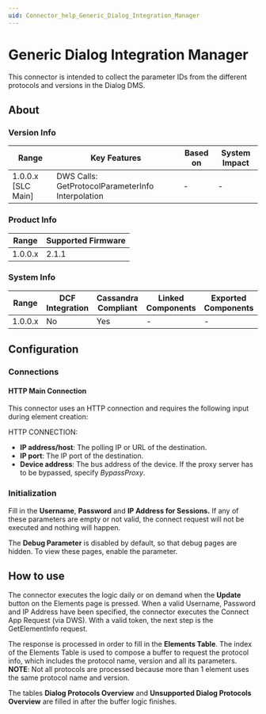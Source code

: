 ```yaml
---
uid: Connector_help_Generic_Dialog_Integration_Manager
---
```


# Generic Dialog Integration Manager

This connector is intended to collect the parameter IDs from the different protocols and versions in the Dialog DMS.

## About

### Version Info

| Range              | Key Features                                    | Based on   | System Impact   |
|----------------------|---------------------------------------------------|--------------|-------------------|
| 1.0.0.x [SLC Main]   | DWS Calls: GetProtocolParameterInfo Interpolation | -            | -                 |

### Product Info

| Range     | Supported Firmware     |
|-----------|------------------------|
| 1.0.0.x   | 2.1.1                  |

### System Info

| Range     | DCF Integration     | Cassandra Compliant     | Linked Components     | Exported Components     |
|-----------|---------------------|-------------------------|-----------------------|-------------------------|
| 1.0.0.x   | No                  | Yes                     | -                     | -                       |

## Configuration

### Connections

#### HTTP Main Connection

This connector uses an HTTP connection and requires the following input during element creation:

HTTP CONNECTION:

- **IP address/host**: The polling IP or URL of the destination.
- **IP port**: The IP port of the destination.
- **Device address**: The bus address of the device. If the proxy server has to be bypassed, specify *BypassProxy*.

### Initialization

Fill in the **Username**, **Password** and **IP Address for Sessions.** If any of these parameters are empty or not valid, the connect request will not be executed and nothing will happen.

The **Debug Parameter** is disabled by default, so that debug pages are hidden. To view these pages, enable the parameter.

## How to use

The connector executes the logic daily or on demand when the **Update** button on the Elements page is pressed. When a valid Username, Password and IP Address have been specified, the connector executes the Connect App Request (via DWS). With a valid token, the next step is the GetElementInfo request.

The response is processed in order to fill in the **Elements Table**. The index of the Elements Table is used to compose a buffer to request the protocol info, which includes the protocol name, version and all its parameters.
**NOTE**: Not all protocols are processed because more than 1 element uses the same protocol name and version.

The tables **Dialog Protocols Overview** and **Unsupported Dialog Protocols Overview** are filled in after the buffer logic finishes.
